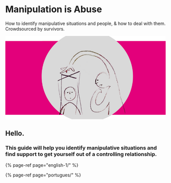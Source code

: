 # Manipulation is Abuse

How to identify manipulative situations and people, & how to deal with them. Crowdsourced by survivors.

![](.gitbook/assets/4.png)

## Hello.

### This guide will help you identify manipulative situations and find support to get yourself out of a controlling relationship.

{% page-ref page="english-1/" %}

{% page-ref page="portugues/" %}



